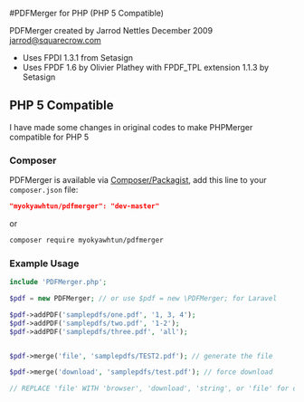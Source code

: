 #PDFMerger for PHP (PHP 5 Compatible)

PDFMerger created by Jarrod Nettles December 2009 jarrod@squarecrow.com

- Uses FPDI 1.3.1 from Setasign
- Uses FPDF 1.6 by Olivier Plathey with FPDF_TPL extension 1.1.3 by Setasign

## PHP 5 Compatible

I have made some changes in original codes to make PHPMerger compatible for PHP 5

### Composer

PDFMerger is available via [Composer/Packagist](https://packagist.org/packages/myokyawhtun/pdfmerger), add this line to your `composer.json` file:

```json
"myokyawhtun/pdfmerger": "dev-master"
```

or

```sh
composer require myokyawhtun/pdfmerger
```

### Example Usage
```php
include 'PDFMerger.php';

$pdf = new PDFMerger; // or use $pdf = new \PDFMerger; for Laravel

$pdf->addPDF('samplepdfs/one.pdf', '1, 3, 4');
$pdf->addPDF('samplepdfs/two.pdf', '1-2');
$pdf->addPDF('samplepdfs/three.pdf', 'all');


$pdf->merge('file', 'samplepdfs/TEST2.pdf'); // generate the file

$pdf->merge('download', 'samplepdfs/test.pdf'); // force download 

// REPLACE 'file' WITH 'browser', 'download', 'string', or 'file' for output options
```
